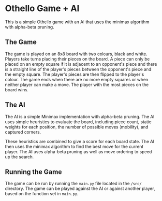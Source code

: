 # Othello Game + AI

This is a simple Othello game with an AI that uses the minimax algorithm with alpha-beta pruning.

## The Game

The game is played on an 8x8 board with two colours, black and white. Players take turns placing their pieces on the board. A piece can only be placed on an empty square if it is adjacent to an opponent's piece and there is a straight line of the player's pieces between the opponent's piece and the empty square. The player's pieces are then flipped to the player's colour. The game ends when there are no more empty squares or when neither player can make a move. The player with the most pieces on the board wins.

## The AI

The AI is a simple Minimax implementation with alpha-beta pruning. The AI uses simple heuristics to evaluate the board, including piece count, static weights for each position, the number of possible moves (mobility), and captured corners.

These heuristics are combined to give a score for each board state. The AI then uses the minimax algorithm to find the best move for the current player. The AI uses alpha-beta pruning as well as move ordering to speed up the search.

## Running the Game

The game can be run by running the `main.py` file located in the `/src/` directory. The game can be played against the AI or against another player, based on the function set in `main.py`.